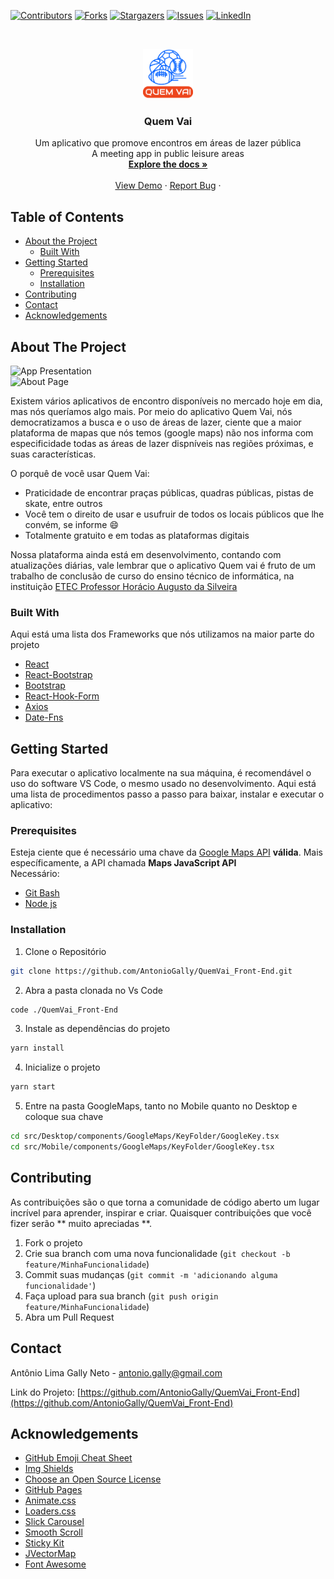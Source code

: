 [![Contributors][contributors-shield]][contributors-url]
[![Forks][forks-shield]][forks-url]
[![Stargazers][stars-shield]][stars-url]
[![Issues][issues-shield]][issues-url]
[![LinkedIn][linkedin-shield]][linkedin-url]

<!-- PROJECT LOGO -->
<br />
<p align="center">
  <a href="https://github.com/AntonioGally/QuemVai_Front-End">
    <img src="src/img/logo/QuemVaiLogo2.png" alt="Logo" width="80" height="80">
  </a>

  <h3 align="center">Quem Vai</h3>

  <p align="center">
    Um aplicativo que promove encontros em áreas de lazer pública   <br/> A meeting app in public leisure areas
    <br />
    <a href="https://github.com/AntonioGally/QuemVai_Front-End"><strong> Explore the docs »</strong></a>
    <br />
    <br />
    <a href="https://quemvai.netlify.app/#/">View Demo</a>
    ·
    <a href="https://github.com/AntonioGally/QuemVai_Front-End/issues">Report Bug</a>
    ·
  </p>
</p>

<!-- TABLE OF CONTENTS -->

## Table of Contents

- [About the Project](#about-the-project)
  - [Built With](#built-with)
- [Getting Started](#getting-started)
  - [Prerequisites](#prerequisites)
  - [Installation](#installation)
- [Contributing](#contributing)
- [Contact](#contact)
- [Acknowledgements](#Acknowledgements)

<!-- ABOUT THE PROJECT -->

## About The Project

![App Presentation](https://quemvai.blob.core.windows.net/system/AppPresentation.gif)<br/>
![About Page](https://github.com/AntonioGally/QuemVai_Front-End/tree/AplicationWeb/src/img/materiais/print.png)<br/>

Existem vários aplicativos de encontro disponíveis no mercado hoje em dia, mas nós queríamos algo mais. Por meio do aplicativo
Quem Vai, nós democratizamos a busca e o uso de áreas de lazer, ciente que a maior plataforma de mapas que nós temos (google maps)
não nos informa com especificidade todas as áreas de lazer dispníveis nas regiões próximas, e suas características.

O porquê de você usar Quem Vai:

- Praticidade de encontrar praças públicas, quadras públicas, pistas de skate, entre outros
- Você tem o direito de usar e usufruir de todos os locais públicos que lhe convém, se informe :smile:
- Totalmente gratuito e em todas as plataformas digitais

Nossa plataforma ainda está em desenvolvimento, contando com atualizações diárias, vale lembrar que o aplicativo
Quem vai é fruto de um trabalho de conclusão de curso do ensino técnico de informática, na instituição <a href="http://etechoracio.com.br/etec/">ETEC Professor Horácio Augusto da Silveira</a>

### Built With

Aqui está uma lista dos Frameworks que nós utilizamos na maior parte do projeto

- [React](https://pt-br.reactjs.org)
- [React-Bootstrap](https://react-bootstrap.github.io)
- [Bootstrap](https://getbootstrap.com)
- [React-Hook-Form](https://react-hook-form.com)
- [Axios](https://github.com/axios/axios)
- [Date-Fns](https://date-fns.org/v2.16.1/docs/Locale)

<!-- GETTING STARTED -->

## Getting Started

Para executar o aplicativo localmente na sua máquina, é recomendável o uso do software VS Code, o mesmo usado
no desenvolvimento. Aqui está uma lista de procedimentos passo a passo para baixar, instalar e executar o aplicativo:

### Prerequisites

Esteja ciente que é necessário uma chave da <a href="https://console.cloud.google.com/apis/library?folder=&organizationId=&project=quem-vai-6868">Google Maps API</a> <b>válida</b>. Mais específicamente, a API chamada <b>Maps JavaScript API</b><br/>
Necessário:

- <a href="https://git-scm.com/downloads">Git Bash</a>
- <a href="https://nodejs.org/en/download/">Node js</a>

### Installation

1. Clone o Repositório

```sh
git clone https://github.com/AntonioGally/QuemVai_Front-End.git
```

2. Abra a pasta clonada no Vs Code

```sh
code ./QuemVai_Front-End
```

3. Instale as dependências do projeto

```sh
yarn install
```

4. Inicialize o projeto

```sh
yarn start
```
5. Entre na pasta GoogleMaps, tanto no Mobile quanto no Desktop e coloque sua chave

```sh
cd src/Desktop/components/GoogleMaps/KeyFolder/GoogleKey.tsx
cd src/Mobile/components/GoogleMaps/KeyFolder/GoogleKey.tsx
```

<!-- ROADMAP -->

<!-- CONTRIBUTING -->

## Contributing

As contribuições são o que torna a comunidade de código aberto um lugar incrível para aprender, inspirar e criar. Quaisquer contribuições que você fizer serão ** muito apreciadas **.

1. Fork o projeto
2. Crie sua branch com uma nova funcionalidade (`git checkout -b feature/MinhaFuncionalidade`)
3. Commit suas mudanças (`git commit -m 'adicionando alguma funcionalidade'`)
4. Faça upload para sua branch (`git push origin feature/MinhaFuncionalidade`)
5. Abra um Pull Request

<!-- CONTACT -->

## Contact

Antônio Lima Gally Neto - antonio.gally@gmail.com

Link do Projeto: [https://github.com/AntonioGally/QuemVai_Front-End](https://github.com/AntonioGally/QuemVai_Front-End)

<!-- ACKNOWLEDGEMENTS -->

## Acknowledgements

- [GitHub Emoji Cheat Sheet](https://www.webpagefx.com/tools/emoji-cheat-sheet)
- [Img Shields](https://shields.io)
- [Choose an Open Source License](https://choosealicense.com)
- [GitHub Pages](https://pages.github.com)
- [Animate.css](https://daneden.github.io/animate.css)
- [Loaders.css](https://connoratherton.com/loaders)
- [Slick Carousel](https://kenwheeler.github.io/slick)
- [Smooth Scroll](https://github.com/cferdinandi/smooth-scroll)
- [Sticky Kit](http://leafo.net/sticky-kit)
- [JVectorMap](http://jvectormap.com)
- [Font Awesome](https://fontawesome.com)

<!-- MARKDOWN LINKS & IMAGES -->
<!-- https://www.markdownguide.org/basic-syntax/#reference-style-links -->

[contributors-shield]: https://img.shields.io/github/contributors/AntonioGally/QuemVai_Front-End.svg?style=flat-square
[contributors-url]: https://github.com/AntonioGally/QuemVai_Front-End/graphs/contributors
[forks-shield]: https://img.shields.io/github/forks/AntonioGally/QuemVai_Front-End.svg?style=flat-square
[forks-url]: https://github.com/AntonioGally/QuemVai_Front-End/network/members
[stars-shield]: https://img.shields.io/github/stars/AntonioGally/QuemVai_Front-End.svg?style=flat-square
[stars-url]: https://github.com/AntonioGally/QuemVai_Front-End/stargazers
[issues-shield]: https://img.shields.io/github/issues/AntonioGally/QuemVai_Front-End.svg?style=flat-square
[issues-url]: https://github.com/AntonioGally/QuemVai_Front-End/issues

<!-- [license-shield]: https://img.shields.io/github/license/AntonioGally/QuemVai_Front-End.svg?style=flat-square
[license-url]: https://github.com/AntonioGally/QuemVai_Front-End/blob/master/LICENSE.txt -->

[linkedin-shield]: https://img.shields.io/badge/-LinkedIn-black.svg?style=flat-square&logo=linkedin&colorB=555
[linkedin-url]: https://www.linkedin.com/in/antônio-gally-089bab180/
[product-screenshot]: https://github.com/AntonioGally/QuemVai_Front-End/blob/AplicationWeb/src/img/AppPresentation.gif
